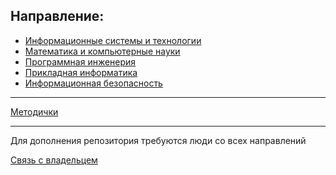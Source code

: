 <h2>Направление:</h2>

+ [Информационные системы и технологии](isit/isit.md#Информационные-системы-и-технологии)
+ [Математика и компьютерные науки](mkn/mkn.md#Математика-и-компьютерные-науки)
+ [Программная инженерия](preng/preng.md#Программная-инженерия)
+ [Прикладная информатика](pi/pi.md#Прикладная-информатика)
+ [Информационная безопасность](ib/ib.md#Информационная-безопасность)
***
[Методички](https://drive.google.com/drive/folders/1U4WVkXh-JffJi9KkCasMFLKMocuq4OXt?usp=sharing)
***
Для дополнения репозитория требуются люди со всех направлений

[Связь с владельцем](https://t.me/pavapepegimabody)

